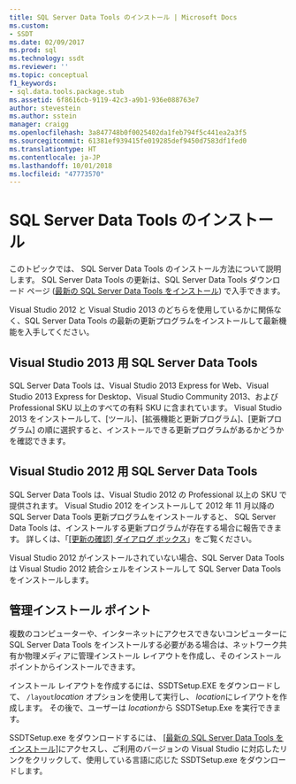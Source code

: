 ```yaml
---
title: SQL Server Data Tools のインストール | Microsoft Docs
ms.custom:
- SSDT
ms.date: 02/09/2017
ms.prod: sql
ms.technology: ssdt
ms.reviewer: ''
ms.topic: conceptual
f1_keywords:
- sql.data.tools.package.stub
ms.assetid: 6f8616cb-9119-42c3-a9b1-936e088763e7
author: stevestein
ms.author: sstein
manager: craigg
ms.openlocfilehash: 3a847748b0f0025402da1feb794f5c441ea2a3f5
ms.sourcegitcommit: 61381ef939415fe019285def9450d7583df1fed0
ms.translationtype: HT
ms.contentlocale: ja-JP
ms.lasthandoff: 10/01/2018
ms.locfileid: "47773570"
---
```

# <a name="install-sql-server-data-tools"></a>SQL Server Data Tools のインストール
このトピックでは、 SQL Server Data Tools のインストール方法について説明します。 SQL Server Data Tools の更新は、SQL Server Data Tools ダウンロード ページ ([最新の SQL Server Data Tools をインストール](http://go.microsoft.com/fwlink/?LinkID=616714)) で入手できます。  
  
Visual Studio 2012 と Visual Studio 2013 のどちらを使用しているかに関係なく、SQL Server Data Tools の最新の更新プログラムをインストールして最新機能を入手してください。  
  
## <a name="sql-server-data-tools-for-visual-studio-2013"></a>Visual Studio 2013 用 SQL Server Data Tools  
SQL Server Data Tools は、Visual Studio 2013 Express for Web、Visual Studio 2013 Express for Desktop、Visual Studio Community 2013、および Professional SKU 以上のすべての有料 SKU に含まれています。 Visual Studio 2013 をインストールして、[ツール]、[拡張機能と更新プログラム]、[更新プログラム] の順に選択すると、インストールできる更新プログラムがあるかどうかを確認できます。  
  
## <a name="sql-server-data-tools-for-visual-studio-2012"></a>Visual Studio 2012 用 SQL Server Data Tools  
SQL Server Data Tools は、Visual Studio 2012 の Professional 以上の SKU で提供されます。 Visual Studio 2012 をインストールして 2012 年 11 月以降の SQL Server Data Tools 更新プログラムをインストールすると、 SQL Server Data Tools は、インストールする更新プログラムが存在する場合に報告できます。 詳しくは、「[[更新の確認] ダイアログ ボックス](../ssdt/check-for-updates-dialog-box.md)」をご覧ください。  
  
Visual Studio 2012 がインストールされていない場合、SQL Server Data Tools は Visual Studio 2012 統合シェルをインストールして SQL Server Data Tools をインストールします。  
  
## <a name="administrative-installation-point"></a>管理インストール ポイント  
複数のコンピューターや、インターネットにアクセスできないコンピューターに SQL Server Data Tools をインストールする必要がある場合は、ネットワーク共有か物理メディアに管理インストール レイアウトを作成し、そのインストール ポイントからインストールできます。  
  
インストール レイアウトを作成するには、SSDTSetup.EXE をダウンロードして、 `/layout`*location* オプションを使用して実行し、 *location*にレイアウトを作成します。 その後で、ユーザーは *location*から SSDTSetup.Exe を実行できます。  
  
SSDTSetup.exe をダウンロードするには、 [[最新の SQL Server Data Tools をインストール]](http://go.microsoft.com/fwlink/?LinkID=616714)にアクセスし、ご利用のバージョンの Visual Studio に対応したリンクをクリックして、使用している言語に応じた SSDTSetup.exe をダウンロードします。  
  
